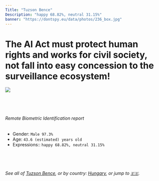 ```yaml
---
Title: "Tuzson Bence"
Description: "happy 68.82%, neutral 31.15%"
banner: "https://dontspy.eu/data/photos/236_box.jpg"
---
```


# The AI Act must protect human rights and works for civil society, not fall into easy concession to the surveillance ecosystem!

<link rel="stylesheet" type="text/css" href="/css/blog.css" />

<div class="is-fake" hidden>

_This is a **fake picture**_, we collect these anyway [because the AI Act](why-deepfake) negotiation moves in a way that would create more mess in our lives! for a longer explanation, read [The Dual Threat: How Losing the Biometric Battle Fuels Deepfake Proliferation](/blog/the-dual-threat-how-losing-the-biometric-battle-fuels-deepfake-proliferation/)

</div>

<!-- <img src="https://dontspy.eu/data/photos/54_box.jpg" /> -->
<img src="https://dontspy.eu/data/photos/236_box.jpg" />

## <br>

###### Remote Biometric Identification report

* <span class="label">Gender:</span> `Male 97.3%`
* <span class="label">Age:</span> `43.6 (estimated) years old`
* <span class="label">Expressions::</span> `happy 68.82%, neutral 31.15%`

## <br>

###### See all of [Tuzson Bence](/policymaker#Tuzson%20Bence), or by country: [Hungary](/country#Hungary), or jump to [🇪🇸](/x/118).

## <br>